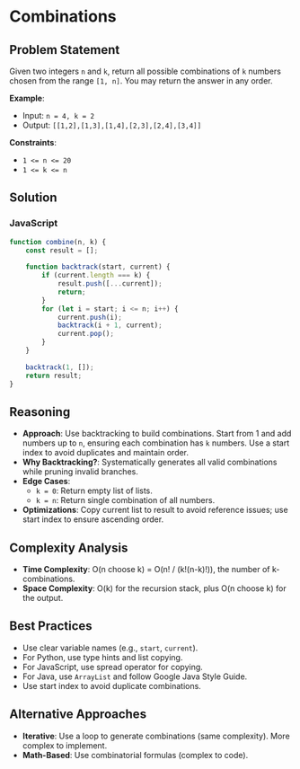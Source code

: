 # Combinations

## Problem Statement
Given two integers `n` and `k`, return all possible combinations of `k` numbers chosen from the range `[1, n]`. You may return the answer in any order.

**Example**:
- Input: `n = 4, k = 2`
- Output: `[[1,2],[1,3],[1,4],[2,3],[2,4],[3,4]]`

**Constraints**:
- `1 <= n <= 20`
- `1 <= k <= n`

## Solution

### JavaScript
```javascript
function combine(n, k) {
    const result = [];
    
    function backtrack(start, current) {
        if (current.length === k) {
            result.push([...current]);
            return;
        }
        for (let i = start; i <= n; i++) {
            current.push(i);
            backtrack(i + 1, current);
            current.pop();
        }
    }
    
    backtrack(1, []);
    return result;
}
```

## Reasoning
- **Approach**: Use backtracking to build combinations. Start from 1 and add numbers up to `n`, ensuring each combination has `k` numbers. Use a start index to avoid duplicates and maintain order.
- **Why Backtracking?**: Systematically generates all valid combinations while pruning invalid branches.
- **Edge Cases**:
  - `k = 0`: Return empty list of lists.
  - `k = n`: Return single combination of all numbers.
- **Optimizations**: Copy current list to result to avoid reference issues; use start index to ensure ascending order.

## Complexity Analysis
- **Time Complexity**: O(n choose k) = O(n! / (k!(n-k)!)), the number of k-combinations.
- **Space Complexity**: O(k) for the recursion stack, plus O(n choose k) for the output.

## Best Practices
- Use clear variable names (e.g., `start`, `current`).
- For Python, use type hints and list copying.
- For JavaScript, use spread operator for copying.
- For Java, use `ArrayList` and follow Google Java Style Guide.
- Use start index to avoid duplicate combinations.

## Alternative Approaches
- **Iterative**: Use a loop to generate combinations (same complexity). More complex to implement.
- **Math-Based**: Use combinatorial formulas (complex to code).